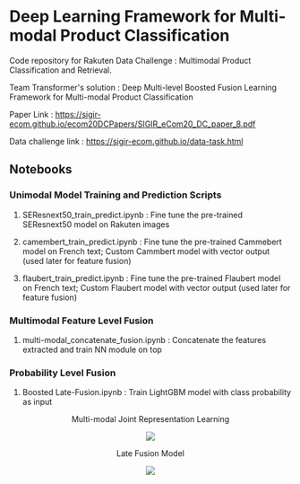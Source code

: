 # Deep Learning Framework for Multi-modal Product Classification
Code repository for Rakuten Data Challenge : Multimodal Product Classification and Retrieval. 

Team Transformer's solution : Deep Multi-level Boosted Fusion Learning Framework for Multi-modal Product Classification 
 
Paper Link : https://sigir-ecom.github.io/ecom20DCPapers/SIGIR_eCom20_DC_paper_8.pdf


Data challenge link : https://sigir-ecom.github.io/data-task.html

## Notebooks

### Unimodal Model Training and Prediction Scripts

1. SEResnext50_train_predict.ipynb : Fine tune the pre-trained SEResnext50 model on Rakuten images

2. camembert_train_predict.ipynb : Fine tune the pre-trained Cammebert model on French text; Custom Cammbert model with vector output (used later for feature fusion)

3. flaubert_train_predict.ipynb : Fine tune the pre-trained Flaubert model on French text; Custom Flaubert model with vector output (used later for feature fusion)

### Multimodal Feature Level Fusion
1. multi-modal_concatenate_fusion.ipynb : Concatenate the features extracted and train NN module on top

### Probability Level Fusion
1. Boosted Late-Fusion.ipynb : Train LightGBM model with class probability as input



<p align="center"> Multi-modal Joint Representation Learning </p> 

<p align="center">
  <img src="https://user-images.githubusercontent.com/56831322/89715638-a5ff2280-d9c4-11ea-9ca1-be884c8b9c26.png" />
</p>



<p align="center"> Late Fusion Model </p> 

<p align="center">
  <img src="https://user-images.githubusercontent.com/56831322/89715668-f1193580-d9c4-11ea-8fcd-042e909ee30d.png" />
</p>



